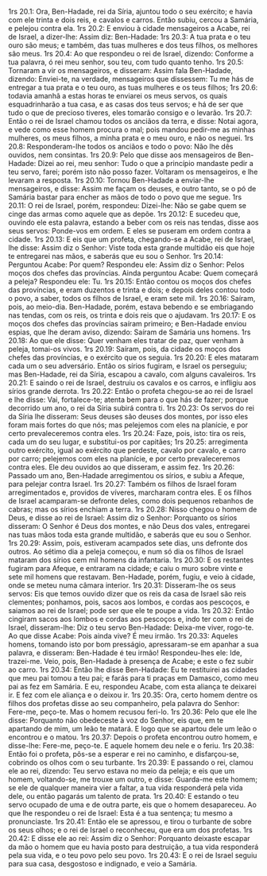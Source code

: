 1rs 20.1: Ora, Ben-Hadade, rei da Síria, ajuntou todo o seu exército; e havia com ele trinta e dois reis, e cavalos e carros. Então subiu, cercou a Samária, e pelejou contra ela.
1rs 20.2: E enviou à cidade mensageiros a Acabe, rei de Israel, a dizer-lhe: Assim diz: Ben-Hadade:
1rs 20.3: A tua prata e o teu ouro são meus; e também, das tuas mulheres e dos teus filhos, os melhores são meus.
1rs 20.4: Ao que respondeu o rei de Israel, dizendo: Conforme a tua palavra, ó rei meu senhor, sou teu, com tudo quanto tenho.
1rs 20.5: Tornaram a vir os mensageiros, e disseram: Assim fala Ben-Hadade, dizendo: Enviei-te, na verdade, mensageiros que dissessem: Tu me hás de entregar a tua prata e o teu ouro, as tuas mulheres e os teus filhos;
1rs 20.6: todavia amanhã a estas horas te enviarei os meus servos, os quais esquadrinharão a tua casa, e as casas dos teus servos; e há de ser que tudo o que de precioso tiveres, eles tomarão consigo e o levarão.
1rs 20.7: Então o rei de Israel chamou todos os anciãos da terra, e disse: Notai agora, e vede como esse homem procura o mal; pois mandou pedir-me as minhas mulheres, os meus filhos, a minha prata e o meu ouro, e não os neguei.
1rs 20.8: Responderam-lhe todos os anciãos e todo o povo: Não lhe dês ouvidos, nem consintas.
1rs 20.9: Pelo que disse aos mensageiros de Ben-Hadade: Dizei ao rei, meu senhor: Tudo o que a princípio mandaste pedir a teu servo, farei; porém isto não posso fazer. Voltaram os mensageiros, e lhe levaram a resposta.
1rs 20.10: Tornou Ben-Hadade a enviar-lhe mensageiros, e disse: Assim me façam os deuses, e outro tanto, se o pó de Samária bastar para encher as mãos de todo o povo que me segue.
1rs 20.11: O rei de Israel, porém, respondeu: Dizei-lhe: Não se gabe quem se cinge das armas como aquele que as depõe.
1rs 20.12: E sucedeu que, ouvindo ele esta palavra, estando a beber com os reis nas tendas, disse aos seus servos: Ponde-vos em ordem. E eles se puseram em ordem contra a cidade.
1rs 20.13: E eis que um profeta, chegando-se a Acabe, rei de Israel, lhe disse: Assim diz o Senhor: Viste toda esta grande multidão eis que hoje te entregarei nas mãos, e saberás que eu sou o Senhor.
1rs 20.14: Perguntou Acabe: Por quem? Respondeu ele: Assim diz o Senhor: Pelos moços dos chefes das províncias. Ainda perguntou Acabe: Quem começará a peleja? Respondeu ele: Tu.
1rs 20.15: Então contou os moços dos chefes das províncias, e eram duzentos e trinta e dois; e depois deles contou todo o povo, a saber, todos os filhos de Israel, e eram sete mil.
1rs 20.16: Saíram, pois, ao meio-dia. Ben-Hadade, porém, estava bebendo e se embriagando nas tendas, com os reis, os trinta e dois reis que o ajudavam.
1rs 20.17: E os moços dos chefes das províncias saíram primeiro; e Ben-Hadade enviou espias, que lhe deram aviso, dizendo: Saíram de Samária uns homens.
1rs 20.18: Ao que ele disse: Quer venham eles tratar de paz, quer venham à peleja, tomai-os vivos.
1rs 20.19: Saíram, pois, da cidade os moços dos chefes das províncias, e o exército que os seguia.
1rs 20.20: E eles mataram cada um o seu adversário. Então os sírios fugiram, e Israel os perseguiu; mas Ben-Hadade, rei da Síria, escapou a cavalo, com alguns cavaleiros.
1rs 20.21: E saindo o rei de Israel, destruiu os cavalos e os carros, e infligiu aos sírios grande derrota.
1rs 20.22: Então o profeta chegou-se ao rei de Israel e lhe disse: Vai, fortalece-te; atenta bem para o que hás de fazer; porque decorrido um ano, o rei da Síria subirá contra ti.
1rs 20.23: Os servos do rei da Síria lhe disseram: Seus deuses são deuses dos montes, por isso eles foram mais fortes do que nós; mas pelejemos com eles na planície, e por certo prevaleceremos contra eles.
1rs 20.24: Faze, pois, isto: tira os reis, cada um do seu lugar, e substitui-os por capitães;
1rs 20.25: arregimenta outro exército, igual ao exército que perdeste, cavalo por cavalo, e carro por carro; pelejemos com eles na planície, e por certo prevaleceremos contra eles. Ele deu ouvidos ao que disseram, e assim fez.
1rs 20.26: Passado um ano, Ben-Hadade arregimentou os sírios, e subiu a Afeque, para pelejar contra Israel.
1rs 20.27: Também os filhos de Israel foram arregimentados e, providos de víveres, marcharam contra eles. E os filhos de Israel acamparam-se defronte deles, como dois pequenos rebanhos de cabras; mas os sírios enchiam a terra.
1rs 20.28: Nisso chegou o homem de Deus, e disse ao rei de Israel: Assim diz o Senhor: Porquanto os sírios disseram: O Senhor é Deus dos montes, e não Deus dos vales, entregarei nas tuas mãos toda esta grande multidão, e saberás que eu sou o Senhor.
1rs 20.29: Assim, pois, estiveram acampados sete dias, uns defronte dos outros. Ao sétimo dia a peleja começou, e num só dia os filhos de Israel mataram dos sírios cem mil homens da infantaria.
1rs 20.30: E os restantes fugiram para Afeque, e entraram na cidade; e caiu o muro sobre vinte e sete mil homens que restavam. Ben-Hadade, porém, fugiu, e veio à cidade, onde se meteu numa câmara interior.
1rs 20.31: Disseram-lhe os seus servos: Eis que temos ouvido dizer que os reis da casa de Israel são reis clementes; ponhamos, pois, sacos aos lombos, e cordas aos pescoços, e saiamos ao rei de Israel; pode ser que ele te poupe a vida.
1rs 20.32: Então cingiram sacos aos lombos e cordas aos pescoços e, indo ter com o rei de Israel, disseram-lhe: Diz o teu servo Ben-Hadade: Deixa-me viver, rogo-te. Ao que disse Acabe: Pois ainda vive? É meu irmão.
1rs 20.33: Aqueles homens, tomando isto por bom presságio, apressaram-se em apanhar a sua palavra, e disseram: Ben-Hadade é teu irmão! Respondeu-lhes ele: Ide, trazei-me. Veio, pois, Ben-Hadade à presença de Acabe; e este o fez subir ao carro.
1rs 20.34: Então lhe disse Ben-Hadade: Eu te restituirei as cidades que meu pai tomou a teu pai; e farás para ti praças em Damasco, como meu pai as fez em Samária. E eu, respondeu Acabe, com esta aliança te deixarei ir. E fez com ele aliança e o deixou ir.
1rs 20.35: Ora, certo homem dentre os filhos dos profetas disse ao seu companheiro, pela palavra do Senhor: Fere-me, peço-te. Mas o homem recusou feri-lo.
1rs 20.36: Pelo que ele lhe disse: Porquanto não obedeceste à voz do Senhor, eis que, em te apartando de mim, um leão te matará. E logo que se apartou dele um leão o encontrou e o matou.
1rs 20.37: Depois o profeta encontrou outro homem, e disse-lhe: Fere-me, peço-te. E aquele homem deu nele e o feriu.
1rs 20.38: Então foi o profeta, pôs-se a esperar e rei no caminho, e disfarçou-se, cobrindo os olhos com o seu turbante.
1rs 20.39: E passando o rei, clamou ele ao rei, dizendo: Teu servo estava no meio da peleja; e eis que um homem, voltando-se, me trouxe um outro, e disse: Guarda-me este homem; se ele de qualquer maneira vier a faltar, a tua vida responderá pela vida dele, ou então pagarás um talento de prata.
1rs 20.40: E estando o teu servo ocupado de uma e de outra parte, eis que o homem desapareceu. Ao que lhe respondeu o rei de Israel: Esta é a tua sentença; tu mesmo a pronunciaste.
1rs 20.41: Então ele se apressou, e tirou o turbante de sobre os seus olhos; e o rei de Israel o reconheceu, que era um dos profetas.
1rs 20.42: E disse ele ao rei: Assim diz o Senhor: Porquanto deixaste escapar da mão o homem que eu havia posto para destruição, a tua vida responderá pela sua vida, e o teu povo pelo seu povo.
1rs 20.43: E o rei de Israel seguiu para sua casa, desgostoso e indignado, e veio a Samária.
